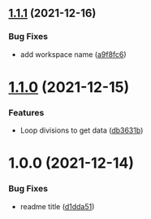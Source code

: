 ## [1.1.1](https://github.com/ashhitch/gatsby-source-uk-bank-holidays/compare/v1.1.0...v1.1.1) (2021-12-16)

### Bug Fixes

- add workspace name ([a9f8fc6](https://github.com/ashhitch/gatsby-source-uk-bank-holidays/commit/a9f8fc6f71689ba809ca5e0636e973b7567d2250))

# [1.1.0](https://github.com/ashhitch/gatsby-source-uk-bank-holidays/compare/v1.0.0...v1.1.0) (2021-12-15)

### Features

- Loop divisions to get data ([db3631b](https://github.com/ashhitch/gatsby-source-uk-bank-holidays/commit/db3631b5110aba87f865be18b497698d111b1228))

# 1.0.0 (2021-12-14)

### Bug Fixes

- readme title ([d1dda51](https://github.com/ashhitch/gatsby-source-uk-bank-holidays/commit/d1dda51d3c83e44cdafc121fc1625081cc4fccdf))
